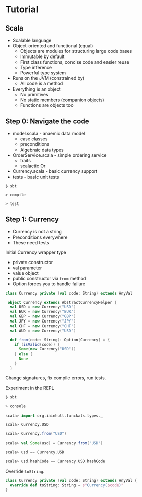 # Tutorial

## Scala

* Scalable language
* Object-oriented and functional (equal)
  * Objects are modules for structuring large code bases
  * Immutable by default
  * First class functions, concise code and easier reuse
  * Type inference
  * Powerful type system
* Runs on the JVM (constrained by)
  * All code is a method
* Everything is an object
  * No primitives
  * No static members (companion objects)
  * Functions are objects too
  
## Step 0: Navigate the code

* model.scala - anaemic data model
  * case classes
  * preconditions
  * Algebraic data types
* OrderService.scala - simple ordering service
  * traits
  * scalactic Or
* Currency.scala - basic currency support
* tests - basic unit tests

```
$ sbt

> compile

> test
```

## Step 1: Currency

* Currency is not a string
* Preconditions everywhere
* These need tests

Initial Currency wrapper type
 * private constructor
 * val parameter
 * value object
 * public constructor via `from` method
 * Option forces you to handle failure

```scala
class Currency private (val code: String) extends AnyVal

 object Currency extends AbstractCurrencyHelper {
  val USD = new Currency("USD")
  val EUR = new Currency("EUR")
  val GBP = new Currency("GBP")
  val JPY = new Currency("JPY")
  val CHF = new Currency("CHF")
  val AUD = new Currency("USD")

  def from(code: String): Option[Currency] = {
    if (isValid(code)) {
      Some(new Currency("USD"))
    } else {
      None
    }
  }
```

Change signatures, fix compile errors, run tests.

Experiment in the REPL

```scala
$ sbt

> console

scala> import org.iainhull.funckats.types._

scala> Currency.USD

scala> Currency.from("USD")

scala> val Some(usd) = Currency.from("USD")

scala> usd == Currency.USD

scala> usd.hashCode == Currency.USD.hashCode
```

Override `toString`.

```scala
class Currency private (val code: String) extends AnyVal {
  override def toString: String = s"Currency($code)"
}
```
